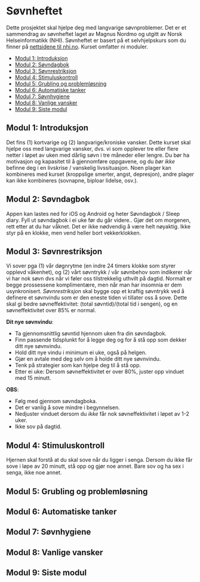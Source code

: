 # Søvnheftet
Dette prosjektet skal hjelpe deg med langvarige søvnproblemer. 
Det er et sammendrag av søvnheftet laget av Magnus Nordmo og utgitt av Norsk Helseinformatikk (NHI). 
Søvnheftet er basert på et selvhjelpskurs som du finner på [nettsidene til nhi.no](https://nhi.no/psykisk-helse/kognitiv-terapi/langvarige-sovnvansker/langvarige-sovnvansker-selvhjelpskurs/). 
Kurset omfatter ni moduler.

* [Modul 1: Introduksjon](./moduler/MODUL-1.md)
* [Modul 2: Søvndagbok](./moduler/MODUL-2.md)
* [Modul 3: Søvnrestriksjon](./moduler/MODUL-3.md)
* [Modul 4: Stimuluskontroll](./moduler/MODUL-4.md)
* [Modul 5: Grubling og problemløsning](./moduler/MODUL-5.md)
* [Modul 6: Automatiske tanker](./moduler/MODUL-6.md)
* [Modul 7: Søvnhygiene](./moduler/MODUL-7.md)
* [Modul 8: Vanlige vansker](./moduler/MODUL-8.md)
* [Modul 9: Siste modul](./moduler/MODUL-9.md)

## Modul 1: Introduksjon

Det fins (1) kortvarige og (2) langvarige/kroniske vansker. Dette kurset skal hjelpe oss med langvarige vansker, dvs. vi som opplever tre eller flere netter i løpet av uken med dårlig søvn i tre måneder eller lengre. Du bør ha motivasjon og kapasitet til å gjennomføre oppgavene, og du _bør ikke_ befinne deg i en livskrise / vanskelig livssituasjon. Noen plager kan kombineres med kurset (kroppslige smerter, angst, depresjon), andre plager kan ikke kombineres (sovnapne, biploar lidelse, osv.).

## Modul 2: Søvndagbok

Appen kan lastes ned for iOS og Android og heter Søvndagbok / Sleep diary. Fyll ut søvndagbok i ei uke før du går videre.. Gjør det om morgenen, rett etter at du har våknet. Det er ikke nødvendig å være helt nøyaktig. Ikke styr på en klokke, men vend heller bort vekkerklokken.

## Modul 3: Søvnrestriksjon

Vi sover pga (1) vår døgnrytme (en indre 24 timers klokke som styrer opplevd våkenhet), og (2) vårt søvntrykk / vår søvnbehov som indikerer når vi har nok søvn dvs når vi føler oss tilstrekkelig uthvilt på dagtid. Normalt er begge prossessene komplimentære, men når man har insomnia er dem usynkronisert. _Søvnrestriksjon_ skal bygge opp et kraftig søvntrykk ved å definere et søvnvindu som er den eneste tiden vi tillater oss å sove. Dette skal gi bedre søvneffektivitet: (total søvntid)/(total tid i sengen), og en søvneffektivitet over 85% er normal.

__Dit nye søvnvindu__:
* Ta gjennomsnittlig søvntid hjennom uken fra din søvndagbok.
* Finn passende tidsplunkt for å legge deg og for å stå opp som dekker ditt nye søvnvindu.
* Hold ditt nye vindu i minimum ei uke, også på helgen.
* Gjør en avtale med deg selv om å holde ditt nye søvnvindu.
* Tenk på strategier som kan hjelpe deg til å stå opp.
* Etter ei uke: Dersom søvneffektivitet er over 80%, juster opp vinduet med 15 minutt.

__OBS__:
* Følg med gjennom søvndagboka.
* Det er vanlig å sove mindre i begynnelsen.
* Nedjuster vinduet dersom du _ikke_ får nok søvneffektivitet i løpet av 1-2 uker.
* Ikke sov på dagtid.

## Modul 4: Stimuluskontroll
Hjernen skal forstå at du skal sove når du ligger i senga.
Dersom du ikke får sove i løpe av 20 minutt, stå opp og gjør noe annet. 
Bare sov og ha sex i senga, ikke noe annet.

## Modul 5: Grubling og problemløsning

## Modul 6: Automatiske tanker

## Modul 7: Søvnhygiene

## Modul 8: Vanlige vansker

## Modul 9: Siste modul
